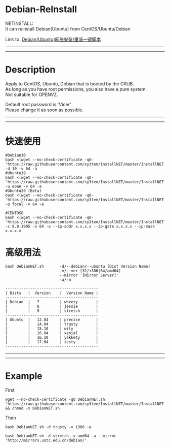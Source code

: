 # Debian-ReInstall
NETINSTALL:     
It can reinstall Debian(Ubuntu) from CentOS/Ubuntu/Debian         

Link to: [Debian(Ubuntu)网络安装/重装一键脚本](https://moeclub.org/2017/03/25/82/)     

--------------------------------------------------------------  
--------------------------------------------------------------  
# Description
Apply to CentOS, Ubuntu, Debian that is booted by the GRUB.      
As long as you have root permissions, you also have a pure system.        
Not suitable for OPENVZ.    
  
Default root password is 'Vicer'      
Please change it as soon as possible.     

--------------------------------------------------------------    
--------------------------------------------------------------   
# 快速使用
```
#Debian10
bash <(wget --no-check-certificate -qO- 'https://raw.githubusercontent.com/sy3tem/InstallNET/master/InstallNET.sh') -d 10 -v 64 -a
#Ubuntu19
bash <(wget --no-check-certificate -qO- 'https://raw.githubusercontent.com/sy3tem/InstallNET/master/InstallNET.sh') -u eoan -v 64 -a
#Ubuntu20 (Beta)
bash <(wget --no-check-certificate -qO- 'https://raw.githubusercontent.com/sy3tem/InstallNET/master/InstallNET.sh') -u focal -v 64 -a

#CENTOS8
bash <(wget --no-check-certificate -qO- 'https://raw.githubusercontent.com/sy3tem/InstallNET/master/InstallNET.sh') -c 8.0.1905 -v 64 -a --ip-addr x.x.x.x --ip-gate x.x.x.x --ip-mask x.x.x.x

```
# 高级用法
```
bash DebianNET.sh       -d/--debian/--ubuntu [Dist Version Name]
                        -v/--ver [32/i386|64/amd64]
                        --mirror '[Mirror Server]'
                        -a/-m
```
                        

```
-----------------------------------------    
| Dists   |  Version    |  Version Name |  
-----------------------------------------    
| Debian  |   7         | wheezy        |   
|         |   8         | jessie        |
|         |   9         | stretch       | 
-----------------------------------------    
| Ubuntu  |   12.04     | precise       |
|         |   14.04     | trusty        |
|         |   15.10     | wily          |
|         |   16.04     | xenial        | 
|         |   16.10     | yakkety       | 
|         |   17.04     | zesty         |
-----------------------------------------      
```
--------------------------------------------------------------    
--------------------------------------------------------------    

# Example
First
```
wget --no-check-certificate -qO DebianNET.sh 'https://raw.githubusercontent.com/sy3tem/InstallNET/master/InstallNET.sh' && chmod -x DebianNET.sh
```
Then
```
bash DebianNET.sh -d trusty -v i386 -a
```
```
bash DebianNET.sh -d stretch -v amd64 -a --mirror 'http://mirrors.ustc.edu.cn/debian/'
```
